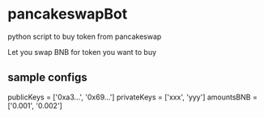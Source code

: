 # pancakeswapBot
python script to buy token from pancakeswap

Let you swap BNB for token you want to buy

## sample configs
publicKeys = ['0xa3...', '0x69...']
privateKeys = ['xxx', 'yyy']
amountsBNB = ['0.001', '0.002']